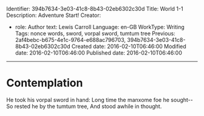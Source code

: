 Identifier: 394b7634-3e03-41c8-8b43-02eb6302c30d
Title: World 1-1
Description: Adventure Start!
Creator:
  - role: Author
    text: Lewis Carroll
Language: en-GB
WorkType: Writing
Tags: nonce words, sword, vorpal sword, tumtum tree
Previous: 2af4bebc-b675-4e1c-9764-e688ac796703, 394b7634-3e03-41c8-8b43-02eb6302c30d
Created date: 2016-02-10T06:46:00
Modified date: 2016-02-10T06:46:00
Published date: 2016-02-10T06:46:00

---

Contemplation
=============

He took his vorpal sword in hand:
Long time the manxome foe he sought--
So rested he by the tumtum tree,
And stood awhile in thought.

